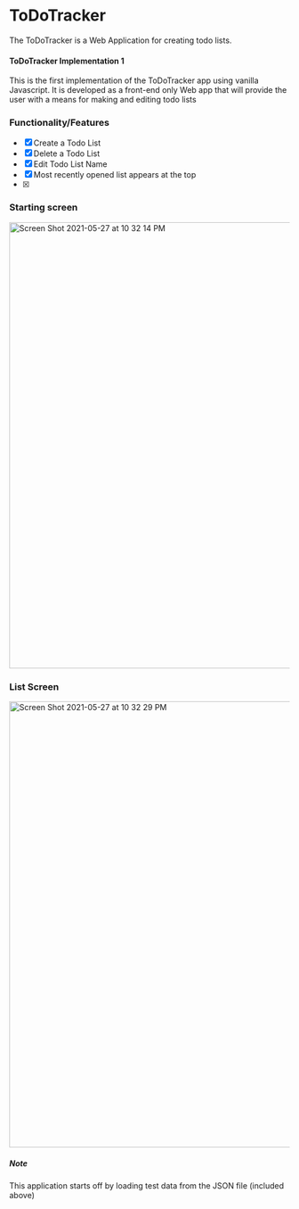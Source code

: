 # ToDoTracker

The ToDoTracker is a Web Application for creating todo lists.

#### ToDoTracker Implementation 1
This is the first implementation of the ToDoTracker app using vanilla Javascript. It is developed as a front-end only Web app that will provide the user with a means for making and editing todo lists

### Functionality/Features
- [x] Create a Todo List
- [x] Delete a Todo List
- [x] Edit Todo List Name
- [x] Most recently opened list appears at the top
- [x] 

### Starting screen
<img width="800" alt="Screen Shot 2021-05-27 at 10 32 14 PM" src="https://user-images.githubusercontent.com/60799230/119921130-78776b80-bf3b-11eb-8312-5d94fc27d634.png">

### List Screen
<img width="800" alt="Screen Shot 2021-05-27 at 10 32 29 PM" src="https://user-images.githubusercontent.com/60799230/119921172-8e852c00-bf3b-11eb-8761-b8dfaef11b77.png">

##### Note
This application starts off by loading test data from the JSON file (included above)
